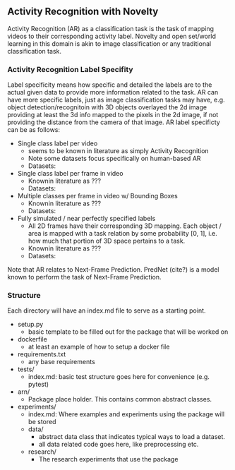## Activity Recognition with Novelty

Activity Recognition (AR) as a classification task is the task of mapping videos to their corresponding activity label.
Novelty and open set/world learning in this domain is akin to image classification or any traditional classification task.

### Activity Recognition Label Specifity

Label specificity means how specific and detailed the labels are to the actual given data to provide more information related to the task.
AR can have more specific labels, just as image classification tasks may have, e.g. object detection/recognitoin with 3D objects overlayed the 2d image providing at least the 3d info mapped to the pixels in the 2d image, if not providing the distance from the camera of that image.
AR label specificty can be as follows:

- Single class label per video
    - seems to be known in literature as simply Activity Recognition
    - Note some datasets focus specifically on human-based AR
    - Datasets:
- Single class label per frame in video
    - Knownin literature as ???
    - Datasets:
- Multiple classes per frame in video w/ Bounding Boxes
    - Knownin literature as ???
    - Datasets:
- Fully simulated / near perfectly specified labels
    - All 2D frames have their corresponding 3D mapping.
        Each object / area is mapped with a task relation by some probability [0, 1], i.e. how much that portion of 3D space pertains to a task.
    - Knownin literature as ???
    - Datasets:

Note that AR relates to Next-Frame Prediction.
PredNet (cite?) is a model known to perform the task of Next-Frame Prediction.

### Structure

Each directory will have an index.md file to serve as a starting point.

+ setup.py
    - basic template to be filled out for the package that will be worked on
+ dockerfile
    - at least an example of how to setup a docker file
+ requirements.txt
    - any base requirements
+ tests/
    - index.md: basic test structure goes here for convenience (e.g. pytest)
+ arn/
    - Package place holder. This contains common abstract classes.
+ experiments/
    - index.md: Where examples and experiments using the package will be stored
    - data/
        + abstract data class that indicates typical ways to load a dataset.
        + all data related code goes here, like preprocessing etc.
    - research/
        + The research experiments that use the package
